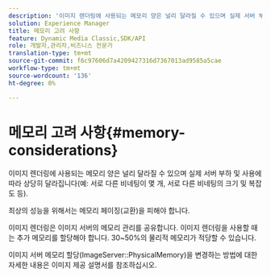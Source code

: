 ```yaml
---
description: '이미지 렌더링에 사용되는 메모리 양은 널리 달라질 수 있으며 실제 서버 부하 및 사용에 따라 상당히 달라집니다(예: 서로 다른 비네팅이 몇 개, 서로 다른 비네팅의 크기 및 복잡도 등).'
solution: Experience Manager
title: 메모리 고려 사항
feature: Dynamic Media Classic,SDK/API
role: 개발자,관리자,비즈니스 전문가
translation-type: tm+mt
source-git-commit: f6c97606d7a4209427316d7367013ad9585a5cae
workflow-type: tm+mt
source-wordcount: '136'
ht-degree: 0%

---
```



# 메모리 고려 사항{#memory-considerations}

이미지 렌더링에 사용되는 메모리 양은 널리 달라질 수 있으며 실제 서버 부하 및 사용에 따라 상당히 달라집니다(예: 서로 다른 비네팅이 몇 개, 서로 다른 비네팅의 크기 및 복잡도 등).

최상의 성능을 위해서는 메모리 페이징(교환)을 피해야 합니다.

이미지 렌더링은 이미지 서버의 메모리 관리를 공유합니다. 이미지 렌더링을 사용할 때는 추가 메모리를 할당해야 합니다. 30~50%의 물리적 메모리가 적당할 수 있습니다.

이미지 서버 메모리 할당(ImageServer::PhysicalMemory)을 변경하는 방법에 대한 자세한 내용은 이미지 제공 설명서를 참조하십시오.
